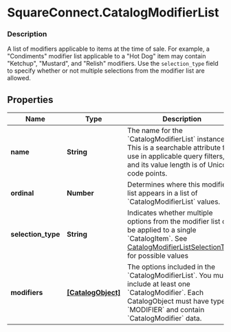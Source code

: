 # SquareConnect.CatalogModifierList

### Description

A list of modifiers applicable to items at the time of sale.  For example, a \"Condiments\" modifier list applicable to a \"Hot Dog\" item may contain \"Ketchup\", \"Mustard\", and \"Relish\" modifiers. Use the `selection_type` field to specify whether or not multiple selections from the modifier list are allowed.

## Properties
Name | Type | Description | Notes
------------ | ------------- | ------------- | -------------
**name** | **String** | The name for the &#x60;CatalogModifierList&#x60; instance. This is a searchable attribute for use in applicable query filters, and its value length is of Unicode code points. | [optional] 
**ordinal** | **Number** | Determines where this modifier list appears in a list of &#x60;CatalogModifierList&#x60; values. | [optional] 
**selection_type** | **String** | Indicates whether multiple options from the modifier list can be applied to a single &#x60;CatalogItem&#x60;. See [CatalogModifierListSelectionType](#type-catalogmodifierlistselectiontype) for possible values | [optional] 
**modifiers** | [**[CatalogObject]**](CatalogObject.md) | The options included in the &#x60;CatalogModifierList&#x60;. You must include at least one &#x60;CatalogModifier&#x60;. Each CatalogObject must have type &#x60;MODIFIER&#x60; and contain &#x60;CatalogModifier&#x60; data. | [optional] 


